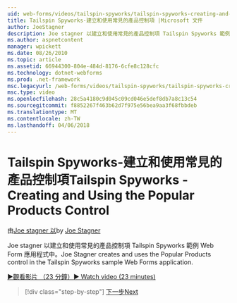```yaml
---
uid: web-forms/videos/tailspin-spyworks/tailspin-spyworks-creating-and-using-the-popular-products-control
title: Tailspin Spyworks-建立和使用常見的產品控制項 |Microsoft 文件
author: JoeStagner
description: Joe stagner 以建立和使用常見的產品控制項 Tailspin Spyworks 範例 Web Form 應用程式中。
ms.author: aspnetcontent
manager: wpickett
ms.date: 08/26/2010
ms.topic: article
ms.assetid: 66944300-804e-484d-8176-6cfe8c128cfc
ms.technology: dotnet-webforms
ms.prod: .net-framework
msc.legacyurl: /web-forms/videos/tailspin-spyworks/tailspin-spyworks-creating-and-using-the-popular-products-control
msc.type: video
ms.openlocfilehash: 28c5a4180c9d045c09cd046e5def8db7a8c13c54
ms.sourcegitcommit: f8852267f463b62d7f975e56bea9aa3f68fbbdeb
ms.translationtype: MT
ms.contentlocale: zh-TW
ms.lasthandoff: 04/06/2018
---
```

<a name="tailspin-spyworks---creating-and-using-the-popular-products-control"></a><span data-ttu-id="51016-103">Tailspin Spyworks-建立和使用常見的產品控制項</span><span class="sxs-lookup"><span data-stu-id="51016-103">Tailspin Spyworks - Creating and Using the Popular Products Control</span></span>
====================
<span data-ttu-id="51016-104">由[Joe stagner 以](https://github.com/JoeStagner)</span><span class="sxs-lookup"><span data-stu-id="51016-104">by [Joe Stagner](https://github.com/JoeStagner)</span></span>

<span data-ttu-id="51016-105">Joe stagner 以建立和使用常見的產品控制項 Tailspin Spyworks 範例 Web Form 應用程式中。</span><span class="sxs-lookup"><span data-stu-id="51016-105">Joe Stagner creates and uses the Popular Products control in the Tailspin Spyworks sample Web Forms application.</span></span>

[<span data-ttu-id="51016-106">&#9654;觀看影片 （23 分鐘）</span><span class="sxs-lookup"><span data-stu-id="51016-106">&#9654; Watch video (23 minutes)</span></span>](https://channel9.msdn.com/Blogs/ASP-NET-Site-Videos/tailspin-spyworks-creating-and-using-the-popular-products-control)

> [!div class="step-by-step"]
> [<span data-ttu-id="51016-107">下一步</span><span class="sxs-lookup"><span data-stu-id="51016-107">Next</span></span>](tailspin-spyworks-implementing-and-using-the-also-purchased-control.md)
